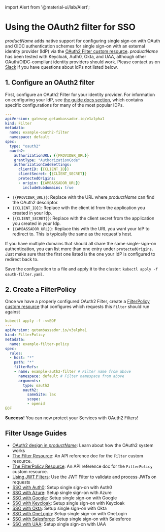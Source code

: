import Alert from '@material-ui/lab/Alert';

# Using the OAuth2 filter for SSO

$productName$ adds native support for configuring single sign-on with OAuth
and OIDC authentication schemes for single sign-on with an external identity
provider (IdP) via the [OAuth2 Filter custom resource][]. $productName$ has
been tested with Keycloak, Auth0, Okta, and UAA, although other OAuth/OIDC-compliant
identity providers should work. Please contact us on [Slack][] if you have
questions about IdPs not listed below.

## 1. Configure an OAuth2 filter

First, configure an OAuth2 Filter for your identity provider. For information
on configuring your IdP, see [the guide docs section][], which contains specific configurations for many of the most popular IDPs.

```yaml
---
apiVersion: gateway.getambassador.io/v1alpha1
kind: Filter
metadata:
  name: example-oauth2-filter
  namespace: default
spec:
  type: "oauth2"
  oauth2:
    authorizationURL: {{PROVIDER_URL}}
    grantType: "AuthorizationCode"
    authorizationCodeSettings:
      clientID: {{CLIENT_ID}}
      clientSecret: {{CLIENT_SECRET}}
      protectedOrigins:
      - origin: {{AMBASSADOR_URL}}
        includeSubdomains: true
```

- `{{PROVIDER_URL}}`: Replace with the URL where $productName$ can find the OAuth2 descriptor.
- `{{CLIENT_ID}}`: Replace with the client id from the application you created in your Idp.
- `{{CLIENT_SECRET}}`: Replace with the client secret from the application you created in your Idp.
- `{{AMBASSADOR_URL}}`: Replace this with the URL you want your IdP to redirect to. This is typically the same as the request's host.

If you have multiple domains that should all share the same single-sign-on authentication,
you can list more than one entry under `protectedOrigins`. Just make sure that the first one listed
is the one your IdP is configured to redirect back to.

Save the configuration to a file and apply it to the cluster: `kubectl apply -f oauth-filter.yaml`.

## 2. Create a FilterPolicy

Once we have a properly configured OAuth2 Filter, create a [FilterPolicy custom resource][]
that configures which requests this `Filter` should run against

```yaml
kubectl apply -f -<<EOF
---
apiVersion: getambassador.io/v3alpha1
kind: FilterPolicy
metadata:
  name: example-filter-policy
spec:
  rules:
  - host: "*"
    path: "*"
    filterRefs:
    - name: example-auth2-filter # Filter name from above
      namespace: default # Filter namespace from above
      arguments:
        type: oauth2
        oauth2:
          sameSite: lax
          scope:
          - openid
EOF
```

<Alert severity="success"><b>Success!</b> You can now protect your Services with OAuth2 Filters!</Alert>

## Filter Usage Guides

- [OAuth2 design in $productName$][]: Learn about how the OAuth2 system works
- [The Filter Resource][]: An API reference doc for the `Filter` custom resource.
- [The FilterPolicy Resource][]: An API reference doc for the `FilterPolicy` custom resource.
- [Using JWT Filters][]: Use the JWT Filter to validate and process JWTs on requests
- [SSO with Auth0][]: Setup single sign-on with Auth0
- [SSO with Azure][]: Setup single sign-on with Azure
- [SSO with Google][]: Setup single sign-on with Google
- [SSO with Keycloak][]: Setup single sign-on with Keycloak
- [SSO with Okta][]: Setup single sign-on with Okta
- [SSO with OneLogin][]: Setup single sign-on with OneLogin
- [SSO with Salesforce][]: Setup single sign-on with Salesforce
- [SSO with UAA][]: Setup single sign-on with UAA

[the guide docs section]: #filter-usage-guides
[OAuth2 Filter custom resource]: ../../../custom-resources/filter-oauth2
[FilterPolicy custom resource]: ../../../custom-resources/filterpolicy
[The Filter Resource]: ../../../custom-resources/filter
[The FilterPolicy Resource]: ../../../custom-resources/filterpolicy
[Using JWT Filters]: ../../auth/jwt
[SSO with Auth0]: ../auth0
[SSO with Azure]: ../azure
[SSO with Google]: ../google
[SSO with Keycloak]: ../keycloak
[SSO with Okta]: ../okta
[SSO with OneLogin]: ../onelogin
[SSO with Salesforce]: ../salesforce
[SSO with UAA]: ../uaa
[OAuth2 design in $productName$]: ../../../design/oauth2
[Slack]: https://a8r.io/slack
